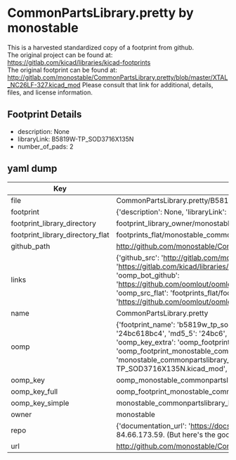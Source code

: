 # CommonPartsLibrary.pretty by monostable  
This is a harvested standardized copy of a footprint from github.  
The original project can be found at:  
https://gitlab.com/kicad/libraries/kicad-footprints  
The original footprint can be found at:
http://gitlab.com/monostable/CommonPartsLibrary.pretty/blob/master/XTAL_NC26LF-327.kicad_mod
Please consult that link for additional, details, files, and license information.  
## Footprint Details
* description: None  
* libraryLink: B5819W-TP_SOD3716X135N  
* number_of_pads: 2  
## yaml dump  
| Key | Value |  
| --- | --- |  
| file | CommonPartsLibrary.pretty/B5819W-TP_SOD3716X135N.kicad_mod |  
| footprint | {'description': None, 'libraryLink': 'B5819W-TP_SOD3716X135N', 'number_of_pads': 2} |  
| footprint_library_directory | footprint_library_owner/monostable_CommonPartsLibrary.pretty |  
| footprint_library_directory_flat | footprints_flat/monostable_commonpartslibrary_b5819w_tp_sod3716x135n/working |  
| github_path | http://github.com/monostable/CommonPartsLibrary.pretty/blob/master/B5819W-TP_SOD3716X135N.kicad_mod |  
| links | {'github_src': 'http://gitlab.com/monostable/CommonPartsLibrary.pretty/blob/master/XTAL_NC26LF-327.kicad_mod', 'github_src_repo': 'https://gitlab.com/kicad/libraries/kicad-footprints', 'oomp_bot': 'footprints/monostable_commonpartslibrary_b5819w_tp_sod3716x135n/working', 'oomp_bot_github': 'https://github.com/oomlout/oomlout_oomp_footprint_bot/tree/main/footprints/monostable_commonpartslibrary_b5819w_tp_sod3716x135n/working', 'oomp_src_flat': 'footprints_flat/footprints_flat/monostable_commonpartslibrary_b5819w_tp_sod3716x135n/working', 'oomp_src_flat_github': 'https://github.com/oomlout/oomlout_oomp_footprint_src/tree/main/footprints_flat/monostable_commonpartslibrary_b5819w_tp_sod3716x135n/working'} |  
| name | CommonPartsLibrary.pretty |  
| oomp | {'footprint_name': 'b5819w_tp_sod3716x135n', 'library_name': 'commonpartslibrary', 'md5': '24bc618bc48918367602c91a6cd3a68d', 'md5_10': '24bc618bc4', 'md5_5': '24bc6', 'md5_6': '24bc61', 'oomp_key': 'oomp_monostable_commonpartslibrary_b5819w_tp_sod3716x135n', 'oomp_key_extra': 'oomp_footprint_monostable_commonpartslibrary_b5819w_tp_sod3716x135n', 'oomp_key_full': 'oomp_footprint_monostable_commonpartslibrary_b5819w_tp_sod3716x135n_24bc61', 'oomp_key_simple': 'monostable_commonpartslibrary_b5819w_tp_sod3716x135n', 'original_filename': 'CommonPartsLibrary.pretty/B5819W-TP_SOD3716X135N.kicad_mod', 'owner_name': 'monostable'} |  
| oomp_key | oomp_monostable_commonpartslibrary_b5819w_tp_sod3716x135n |  
| oomp_key_full | oomp_footprint_monostable_commonpartslibrary_b5819w_tp_sod3716x135n |  
| oomp_key_simple | monostable_commonpartslibrary_b5819w_tp_sod3716x135n |  
| owner | monostable |  
| repo | {'documentation_url': 'https://docs.github.com/rest/overview/resources-in-the-rest-api#rate-limiting', 'message': "API rate limit exceeded for 84.66.173.59. (But here's the good news: Authenticated requests get a higher rate limit. Check out the documentation for more details.)"} |  
| url | http://github.com/monostable/CommonPartsLibrary.pretty |  

